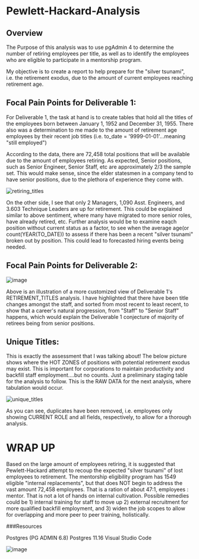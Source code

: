 # Pewlett-Hackard-Analysis

## Overview

The Purpose of this analysis was to use pgAdmin 4 to determine the number of retiring employees per title, as well as to identify the employees who are eligible to participate in a mentorship program. 

My objective is to create a report to help prepare for the "silver tsunami", i.e. the retirement exodus, due to the amount of current employees reaching retirement age.

## Focal Pain Points for Deliverable 1:

For Deliverable 1, the task at hand is to create tables that hold all the titles of the employees born between January 1, 1952 and December 31, 1955. There also was a determination to me made to the amount of retirement age employees by their recent job titles (i.e. to_date = '9999-01-01'...meaning "still employed")

According to the data, there are 72,458 total positions that will be available due to the amount of employees retiring.  As expected, Senior positions, such as Senior Engineer, Senior Staff, etc are approximately 2/3 the sample set.  This would make sense, since the elder statesmen in a company tend to have senior positions, due to the plethora of experience they come with.

![retiring_titles](https://user-images.githubusercontent.com/8845050/170622953-2b94a2c7-5a92-4b17-aaf0-49e9dfe6b379.PNG)

On the other side, I see that only 2 Managers, 1,090 Asst. Engineers, and 3.603 Technique Leaders are up for retirement.  This could be explained similar to above sentiment, where many have migrated to more senior roles, have already retired, etc.  Further analysis would be to examine eaqch position without current status as a factor, to see when the average age(or count(YEAR(TO_DATE)) to assess if there has been a recent "silver tsunami" broken out by position.   This could lead to forecasted hiring events being needed.

## Focal Pain Points for Deliverable 2:

![image](https://user-images.githubusercontent.com/8845050/170624931-3bb590a9-949b-4715-9a72-f3b11f1707a3.png)

Above is an illustration of a more customized view of Deliverable 1's RETIREMENT_TITLES analysis.  I have highlighted that there have been title changes amongst the staff, and sorted from most recent to least recent, to show that a career's natural progression, from "Staff" to "Senior Staff" happens, which would explain the Deliverable 1 conjecture of majority of retirees being from senior positions.

## Unique Titles:

This is exactly the assessment that I was talking about!  The below picture shows where the HOT ZONES of positions with potential retirement exodus may exist.  This is important for corporations to maintain productivity and backfill staff employment....but no counts.  Just a preliminary staging table for the analysis to follow.  This is the RAW DATA for the next analysis, where tabulation would occur.

![unique_titles](https://user-images.githubusercontent.com/8845050/170625390-e3960e3e-65d1-470c-9c09-74bcfcab2061.PNG)

As you can see, duplicates have been removed, i.e. employees only showing CURRENT ROLE and all fields, respectively,  to allow for a thorough analysis.

# WRAP UP

Based on the large amount of employees retiring, it is suggested that Pewlett-Hackard attempt to recoup the expected "silver tsunami" of lost employees to retirement.  The mentorship eligibility program has 1549 eligible "internal replacements", but that does NOT begin to address the vast amount 72,458 employees.  That is a ration of about 47:1, employees : mentor.  That is not a lot of hands on internal cultivation.  Possible remedies could be 1) internal training for staff to move up 2) external recruitment for more qualified backfill employment, and 3) widen the job scopes to allow for overlapping and more peer to peer training, holistically.


###Resources

Postgres (PG ADMIN 6.8)
Postgres 11.16
Visual Studio Code

![image](https://user-images.githubusercontent.com/8845050/170626430-204531ad-b7bf-433c-b08f-a4fabba62993.png)


